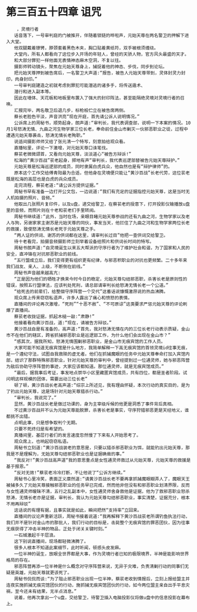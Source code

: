 # 第三百五十四章 诅咒
        ，灵境行者
       话音落下，一号审判庭的门被推开，伴随着锁链的哗啦声，元始天尊在两名警卫的押解下进入大堂。
       他双腿戴着镣铐，脖颈套着黑色木夹，胸口贴着黄纸符，双手被根须缠绕。
       大堂内，所有人都看向了这位步入开场的年轻人，曾经的天骄人物，官方风头最盛的天才。
       和大部分罪犯一样他面无表情神态麻木空洞，不复以往。
       摄影师转动镜头，聚焦在元始天尊身上，捕捉着他的神态、步伐，同步到论坛。
       把元始天尊押到被告席后，一名警卫大声道:“报告，被告人元始天尊带到，灵体封灵力封印，肉身封印。”
       一号审判庭建造之初就考虑到罪犯可能潜逃的诸多手，将传送遁术、
       潜行和进入副本等。
       因此在墙体、天花板和地板里布置入了强大的封印阵法，甚至能隔绝灵境对灵境行者的召唤。
       汇报完毕，两名敬卫后退几步，标枪般伫立在被告席两侧。
       蔡长老脸色平淡，声音洪亮“现在开庭，首先请公诉人说明情况。”
       公诉席上的周秘书，顺势起身，朗声道:“审判长，我代表调查部，说明一下本案的情况。10月1号怒涛无情、九曲之河生物学家三位长老，奉命前住金山市剿灭一伙邪恶职业之徒，过程中遭遇元始天尊袭击，怒涛无情长老殉职。”
       说适间摄影师师又给了张元清一个特写，刻意拍给观众看。
       直播帖里，评论一下激增，对元始天尊口诛笔伐。
       蔡苌老微微颌首，又看向元始天尊，淡淡道心“被告方辩诉!”
       松海的“黄沙百战”苌老起身，掷地有声“审判长，我代表巡逻部替被告元始天尊辩护。”
       元始天尊是松海巡逻部的成员，同时隶属白虎兵众，他自然也是有“辩护律师”的。
       原本这个工作交给傅青阳最为合适，但他身在灵境便只能让“黄沙百战”长老代劳，这位苌老既是松海的高层也是白虎的兵众成员。
       走完流程，蔡苌老道:“请公诉方提供证据。”
       周秘书早有准备一边打开公文包，一边说道:“我们有充足的证据指控元始天尊，这是当时无人机拍摄的照片、音频。”
       他取出几张照片复印件，以及u盘，递交给警卫，在蔡苌老的授意下，打开投影仪输播放u盘里的音频，而照片则在十老和苌老们手里转阅。
       周秘书继续道:“此外，当时在场，亲眼目睹元始天尊参战的还有九曲之河，生物学家以及老人与狗，另谢家家主谢苏是元始天尊的同伙，事发当天，他拦住了九曲之河和生物学家两位长老的救援，致使怒涛无情长老死于元始天尊之手。
       “两人证的供词、谢苏的供词都在这里，请审判长过目”他把一查供词交给警卫。
       待十老看完，拍摄音频摄影师立刻举着设备给照片和供词长时间的特写。
       周秘书朗声道:“自灵境诞生以来五大帮派的守序行者为了维护社会和谐，为了国家和人民的安全，直冲锋在对抗邪恶职业的前线。
       “五行盟成立后，我们变得更有组织更有纪律，与邪恶积职业的对抗也更频繁。二十多年来我们战友、亲人、上级，不断倒在前线。”
       周秘书声音越来越高亢:
       “正是因为他们的牺牲才换来今时今日的稳定，元始天尊勾结邪恶职，杀害长老是原则性的错误，按照五行盟律法，应该判处死刑，请总部请审判长给怒涛无情长老一个公道。”
       “给死去的前辈们，给整個守序阵营一个交代”这番话说慷慨激昂说的热血沸腾。
       观众席上传来窃窃私语声，许多人露出了痛心和愤怒的表情。
       直播间的评论再次激增，“死刑”“十恶不赦”、“不可原谅”这类要求严惩元始天尊的评论刷爆了直播间。
       蔡苌老收拢证据，抓起木槌一敲:“肃静!”
       他接着看向黄沙百战，道:“现在，请被告方辩驳。”
       黄沙百战自是有准备的，高声道:“首先，我对怒涛无情在内的三位长老行动表示质疑，金山市不在他们的辖区，跨省抓捕邪恶职业是巡逻部工作，为什么他们会出现在金山市？”
       “感其次，据我所知，怒涛无情围剿邪恶职业，是金山市无痕宾馆的工作人员。
       大家可能不知道无痕宾馆是什么地方，我简单解释一下高无痕宾馆的首领灵境id往事无痕，是一个遵纪守法，试图自我救赎的虚无者。他们在抓捕魔眼的任务中元始天尊奉命打加入宾馆内部，结识了那群特殊邪恶职业，针对元始天尊的审判中，曾经提到过一位通灵师，她与邪恶阵营为敌后协助守序阵营的事迹，大家应该都知道。那位通灵师，就是无痕宾馆成员。”
       “最后，据我事后考证，事发地点崇华小区里藏匿宾馆成员，共有四位，都是圣者阶段。试问明这样规模的团体，需要出动三位长老”
       顿了顿，黄沙百战长老高声道:“综宗上所述见，我有理由怀疑，本次行动的真实目的，是为了钓出元始天尊，这是场针对元始天尊猎杀行动。”
       “审判长，我说完了。”
       显然，黄沙百战长老是做过功课的，身为主宰级斥候的他更是洞悉了事件背后真相。
       不过黄沙百战并不认为元始天尊能脱罪，杀害长老是事实，守序狩猎邪恶更是天经地义，谁都挑不出错。
       点明此事，只是想争取判个无期。
       只要不死终归是有希望的。
       真播间里，基层行者们的发言速度忽然慢了下来有人开始思考了。
       观众席上，也响起窃窃私语。
       周秘书立刻道:“黄沙百战装老的意思是，只要以猎杀邪恶职业为饵，就能钓出元始天尊，那我是不是理解为，无始天尊勾结邪恶职业也是证据确凿的事。”
       “我反对!”黄沙百战高声道“我的意思重点是女性通灵师救过从元始天尊，元始天尊的救援是基于报恩。”
       “反对无效!”蔡苌老冷冷打断，不让他说了“公诉方继续。”
       周秘书心里冷笑，表面正义廪然道:“请黄沙百战长老不要再拿抓捕魔眼糊弄人了，魔眼天王被捕多久了元始天尊接触邪恶职业的任务早已完成，然而他非但没有和邪恶职业划清界限，反而与女性通灵师暧昧不清，五行之乱副本中，女性通灵师舍身救他是证据，他为了救邪恶职业怒杀怒涛，无情长老亦是证据，审判长，我认为元始天尊勾结邪恶职业，事实清楚，证据充分，根本不用再辩驳”
       这话说的有理有据，且事实就是如此，瞬间把然“支持率”立回来。
       直播间的议论声重新活跃，周秘书接着说道:“我再解释下黄沙百战苌老所谓钓鱼执法行动，我们并不是针对金山市的那批人，我们行动的目标是，击毙整个无痕宾馆的罪恶团伙，因为往事无痕获得了冲击半神的物品，正处于闭关关键时刻。”
       一石城激起千干层浪。
       这下别说直播间，现场都轻微沸腾了。
       很多人根本不知道此案细节，此时听闻，顿感头皮发麻。
       一位半神的诞生，放眼全世界都是大事，作为灵境行者已知的极限境界，半神是能影响世界格局的存在。
       邪恶阵营再添一位半神是什么概念对守序阵营来说，无异于灾难，负责清剿行动的同事们无疑是英雄，元始天尊就更该死了。
       周秘书侃侃而谈:“为了阻止邪恶职业出现一位半神，蔡苌老收到情报后，立刻上报给盟主并连夜实施抓捕无痕完馆团伙的行动，施抓捕无痕宾馆团伙的行动，如今两位盟主亲自出手平息灾祸，至今还未有结果，无半点消息。”
       说着，他再次拿出一个u盘，交给警卫，待警卫插入电脑投影仪将做u盘中的信息投影在幕布上。